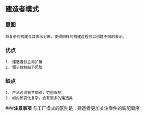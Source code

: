 ## 建造者模式
### 意图
    将复杂的构建与其表示分离，使得同样的构建过程可以创建不同的表示。
### 优点
    1. 建造者独立易扩展
    2. 便于控制细节风险
### 缺点
    1. 产品必须有共同点，范围限制
    2. 如内部变化复杂，会有很多的建造类
###**注意事项**
    与工厂模式的区别是：建造者更加关注零件的装配顺序